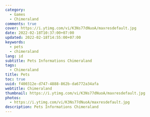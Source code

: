 ```yaml
---
category:
  - Games
  - Chimeraland
comments: true
cover: https://i.ytimg.com/vi/K3Ns77dNuoA/maxresdefault.jpg
date: 2022-02-18T10:37:00+07:00
updated: 2022-02-18T14:55:00+07:00
keywords:
  - pets
  - chimeraland
lang: id
subtitle: Pets Informations Chimeraland
tags:
  - Chimeraland
title: Pets
toc: true
uuid: f400312e-d747-4888-862b-da6772a34afa
webtitle: Chimeraland
thumbnail: https://i.ytimg.com/vi/K3Ns77dNuoA/maxresdefault.jpg
photos:
  - https://i.ytimg.com/vi/K3Ns77dNuoA/maxresdefault.jpg
description: Pets Informations Chimeraland
---
```


<!-- include Pets/table.html -->
<script src='Pets/script.js'></script>
<link rel="stylesheet" href="Pets/style.css" />